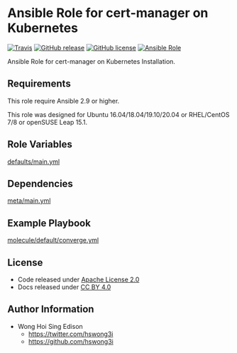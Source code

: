 # Ansible Role for cert-manager on Kubernetes

[![Travis](https://img.shields.io/travis/com/alvistack/ansible-role-kubernetes_cert_manager.svg)](https://travis-ci.com/alvistack/ansible-role-kubernetes_cert_manager)
[![GitHub release](https://img.shields.io/github/release/alvistack/ansible-role-kubernetes_cert_manager.svg)](https://github.com/alvistack/ansible-role-kubernetes_cert_manager)
[![GitHub license](https://img.shields.io/github/license/alvistack/ansible-role-kubernetes_cert_manager.svg)](https://github.com/alvistack/ansible-role-kubernetes_cert_manager/blob/master/LICENSE)
[![Ansible Role](https://img.shields.io/badge/galaxy-alvistack.kubernetes_cert_manager-blue.svg)](https://galaxy.ansible.com/alvistack/kubernetes_cert_manager)

Ansible Role for cert-manager on Kubernetes Installation.

## Requirements

This role require Ansible 2.9 or higher.

This role was designed for Ubuntu 16.04/18.04/19.10/20.04 or RHEL/CentOS 7/8 or openSUSE Leap 15.1.

## Role Variables

[defaults/main.yml](defaults/main.yml)

## Dependencies

[meta/main.yml](meta/main.yml)

## Example Playbook

[molecule/default/converge.yml](molecule/default/converge.yml)

## License

  - Code released under [Apache License 2.0](LICENSE)
  - Docs released under [CC BY 4.0](http://creativecommons.org/licenses/by/4.0/)

## Author Information

  - Wong Hoi Sing Edison
      - <https://twitter.com/hswong3i>
      - <https://github.com/hswong3i>
